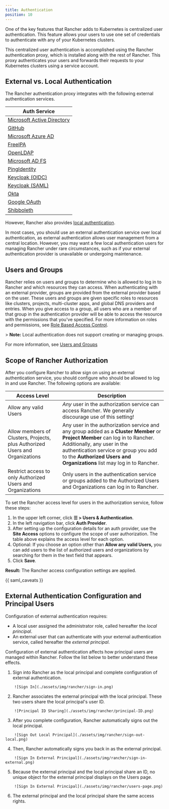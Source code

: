 ```yaml
---
title: Authentication
position: 10
---
```


One of the key features that Rancher adds to Kubernetes is centralized user authentication. This feature allows your users to use one set of credentials to authenticate with any of your Kubernetes clusters.

This centralized user authentication is accomplished using the Rancher authentication proxy, which is installed along with the rest of Rancher. This proxy authenticates your users and forwards their requests to your Kubernetes clusters using a service account.

## External vs. Local Authentication

The Rancher authentication proxy integrates with the following external authentication services.

| Auth Service                                                                                     |
| ------------------------------------------------------------------------------------------------ |
| [Microsoft Active Directory](https://rancher.com/docs/rancher/v2.6/en/admin-settings/authentication/ad/)  |
| [GitHub](https://rancher.com/docs/rancher/v2.6/en/admin-settings/authentication/github/)                  |
| [Microsoft Azure AD](https://rancher.com/docs/rancher/v2.6/en/admin-settings/authentication/azure-ad/)    |
| [FreeIPA](https://rancher.com/docs/rancher/v2.6/en/admin-settings/authentication/freeipa/)                |
| [OpenLDAP](https://rancher.com/docs/rancher/v2.6/en/admin-settings/authentication/openldap/)              |
| [Microsoft AD FS](https://rancher.com/docs/rancher/v2.6/en/admin-settings/authentication/microsoft-adfs/) |
| [PingIdentity](https://rancher.com/docs/rancher/v2.6/en/admin-settings/authentication/ping-federate/)     |
| [Keycloak (OIDC)](https://rancher.com/docs/rancher/v2.6/en/admin-settings/authentication/keycloak-oidc/)  |
| [Keycloak (SAML)](https://rancher.com/docs/rancher/v2.6/en/admin-settings/authentication/keycloak-saml/)  |
| [Okta](https://rancher.com/docs/rancher/v2.6/en/admin-settings/authentication/okta/)                      | 
| [Google OAuth](https://rancher.com/docs/rancher/v2.6/en/admin-settings/authentication/google/)            | 
| [Shibboleth](https://rancher.com/docs/rancher/v2.6/en/admin-settings/authentication/shibboleth)           |


However, Rancher also provides [local authentication](https://rancher.com/docs/rancher/v2.6/en/admin-settings/authentication/local/).

In most cases, you should use an external authentication service over local authentication, as external authentication allows user management from a central location. However, you may want a few local authentication users for managing Rancher under rare circumstances, such as if your external authentication provider is unavailable or undergoing maintenance.

## Users and Groups

Rancher relies on users and groups to determine who is allowed to log in to Rancher and which resources they can access. When authenticating with an external provider, groups are provided from the external provider based on the user. These users and groups are given specific roles to resources like clusters, projects, multi-cluster apps, and global DNS providers and entries. When you give access to a group, all users who are a member of that group in the authentication provider will be able to access the resource with the permissions that you've specified. For more information on roles and permissions, see [Role Based Access Control](https://rancher.com/docs/rancher/v2.6/en/admin-settings/rbac/).

\> **Note:** Local authentication does not support creating or managing groups.

For more information, see [Users and Groups](https://rancher.com/docs/rancher/v2.6/en/admin-settings/authentication/user-groups/)

## Scope of Rancher Authorization

After you configure Rancher to allow sign on using an external authentication service, you should configure who should be allowed to log in and use Rancher. The following options are available:

| Access Level | Description |
|----------------------------------------------|-------------|
| Allow any valid Users                   | _Any_ user in the authorization service can access Rancher. We generally discourage use of this setting! |
| Allow members of Clusters, Projects, plus Authorized Users and Organizations | Any user in the authorization service and any group added as a **Cluster Member** or **Project Member** can log in to Rancher. Additionally, any user in the authentication service or group you add to the **Authorized Users and Organizations** list may log in to Rancher. |
| Restrict access to only Authorized Users and Organizations | Only users in the authentication service or groups added to the Authorized Users and Organizations can log in to Rancher. |

To set the Rancher access level for users in the authorization service, follow these steps:

1. In the upper left corner, click **☰ \> Users & Authentication**.
1. In the left navigation bar, click **Auth Provider**.
1. After setting up the configuration details for an auth provider, use the **Site Access** options to configure the scope of user authorization. The table above explains the access level for each option.
1. Optional: If you choose an option other than **Allow any valid Users,** you can add users to the list of authorized users and organizations by searching for them in the text field that appears.
1. Click **Save**.

**Result:** The Rancher access configuration settings are applied.

{{ saml_caveats }}

## External Authentication Configuration and Principal Users

Configuration of external authentication requires:

- A local user assigned the administrator role, called hereafter the _local principal_.
- An external user that can authenticate with your external authentication service, called hereafter the _external principal_.

Configuration of external authentication affects how principal users are managed within Rancher. Follow the list below to better understand these effects.

1. Sign into Rancher as the local principal and complete configuration of external authentication.
```img
	![Sign In](./assets/img/rancher/sign-in.png)
```
2. Rancher associates the external principal with the local principal. These two users share the local principal's user ID.
```img
	![Principal ID Sharing](./assets/img/rancher/principal-ID.png)
```
3. After you complete configuration, Rancher automatically signs out the local principal.
```img
	![Sign Out Local Principal](./assets/img/rancher/sign-out-local.png)
```
4. Then, Rancher automatically signs you back in as the external principal.
```img
	![Sign In External Principal](./assets/img/rancher/sign-in-external.png)
```
5. Because the external principal and the local principal share an ID, no unique object for the external principal displays on the Users page.
```img
	![Sign In External Principal](./assets/img/rancher/users-page.png)
```
6. The external principal and the local principal share the same access rights.
